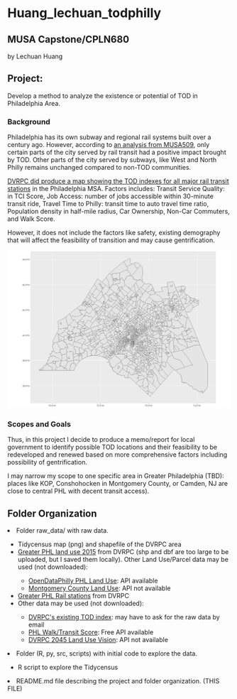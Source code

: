 # Huang_lechuan_todphilly

<h2><b>MUSA Capstone/CPLN680</b></h2>
<p>by Lechuan Huang</p>

<h2><b>Project:</b></h2>
<p>Develop a method to analyze the existence or potential of TOD in Philadelphia Area.</p>

<h3><b>Background</b></h3>
<p>Philadelphia has its own subway and regional rail systems built over a century ago. However, according to <a href="https://urbanspatial.github.io/PublicPolicyAnalytics/TOD.html">an analysis from MUSA509</a>, only certain parts of the city served by rail transit had a positive impact brought by TOD. Other parts of the city served by subways, like West and North Philly remains unchanged compared to non-TOD communities.</p>

<p>
<a href="https://www.dvrpc.org/webmaps/TOD/">DVRPC did produce a map showing the TOD indexes for all major rail transit stations</a> in the Philadelphia MSA. Factors includes: Transit Service Quality: in TCI Score, Job Access: number of jobs accessible within 30-minute transit ride, Travel Time to Philly: transit time to auto travel time ratio, Population density in half-mile radius, Car Ownership, Non-Car Commuters, and Walk Score.
</p>
<p>
However, it does not include the factors like safety, existing demography that will affect the feasibility of transition and may cause gentrification.
</p>

![arch.diagram](https://github.com/CPLN-680-Spring-2022/Huang_lechuan_todphilly/blob/main/raw_data/Study_area_map_initial.png)

<h3><b>Scopes and Goals</b></h3>
<p>Thus, in this project I decide to produce a memo/report for local government to identify possible TOD locations and their feasibility to be redeveloped and renewed based on more comprehensive factors including possibility of gentrification.</p>

<p>
I may narrow my scope to one specific area in Greater Philadelphia (TBD): places like KOP, Conshohocken in Montgomery County, or Camden, NJ are close to central PHL with decent transit access).
</p>

<h2><b>Folder Organization</b></h2>
<p>

<li>Folder raw_data/ with raw data.</li>
    <ul>
      <li>Tidycensus map (png) and shapefile of the DVRPC area</li>
      <li><a href="https://dvrpc-dvrpcgis.opendata.arcgis.com/datasets/greater-philadelphia-2015-land-use/explore?location=39.977361%2C-75.184975%2C10.68">Greater PHL land use 2015</a> from DVRPC (shp and dbf are too large to be uploaded, but I saved them locally). Other Land Use/Parcel data may be used (not downloaded):</li>
        <ul>
            <li><a href="https://www.opendataphilly.org/dataset/land-use">OpenDataPhilly PHL Land Use</a>: API available</li>
            <li><a href="https://data-montcopa.opendata.arcgis.com/datasets/montgomery-county-parcels-1">Montgomery County Land Use</a>: API not available</li>
        </ul>
      <li><a href="https://dvrpc-dvrpcgis.opendata.arcgis.com/datasets/greater-philadelphia-passenger-rail-stations/explore?location=40.082286%2C-74.972245%2C10.63">Greater PHL Rail stations</a> from DVRPC</li>
      <li>Other data may be used (not downloaded):</li>
        <ul>
            <li><a href="https://www.dvrpc.org/webmaps/TOD/#map">DVRPC's existing TOD index</a>: may have to ask for the raw data by email</li>
            <li><a href="https://www.opendataphilly.org/dataset/walk-score-phila-only">PHL Walk/Transit Score</a>: Free API available</li>
            <li><a href="https://dvrpc-dvrpcgis.opendata.arcgis.com/datasets/dvrpc-long-range-plan-2045-land-use-vision/explore?location=40.056487%2C-75.245250%2C9.88">DVRPC 2045 Land Use Vision</a>: API not available</li>
        </ul>      
    </ul>
<li>Folder (R, py, src, scripts) with initial code to explore the data.</li>
    <ul>
      <li>R script to explore the Tidycensus</li>
    </ul>
<li>README.md file describing the project and folder organization. (THIS FILE)</li>

</p>
